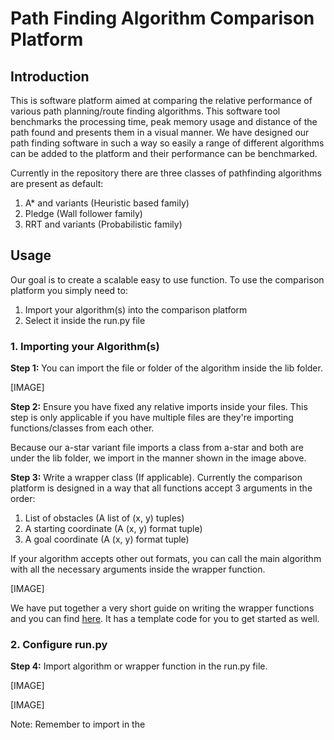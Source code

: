 # Path Finding Algorithm Comparison Platform

## Introduction 
This is software platform aimed at comparing the relative performance of various path planning/route finding algorithms. This software tool benchmarks the processing time, peak memory usage and distance of the path found and presents them in a visual manner. We have designed our path finding software in such a way so easily a range of different algorithms can be added to the platform and their performance can be benchmarked.

Currently in the repository there are three classes of pathfinding algorithms are present as default:
1. A* and variants (Heuristic based family) 
2. Pledge (Wall follower family)
3. RRT and variants (Probabilistic family) 


## Usage 

Our goal is to create a scalable easy to use function. To use the comparison platform you simply need to: 

1. Import your algorithm(s) into the comparison platform 
2. Select it inside the run.py file 

### 1. Importing your Algorithm(s)

**Step 1:** You can import the file or folder of the algorithm inside the lib folder. 

[IMAGE]

**Step 2:** Ensure you have fixed any relative imports inside your files. This step is only applicable if you have multiple files are they're importing functions/classes from each other. 

Because our a-star variant file imports a class from a-star and both are under the lib folder, we import in the manner shown in the image above. 

**Step 3:** Write a wrapper class (If applicable). Currently the comparison platform is designed in a way that all functions accept 3 arguments in the order: 
1. List of obstacles (A list of (x, y) tuples)
2. A starting coordinate (A (x, y) format tuple)
3. A goal coordinate (A (x, y) format tuple)

If your algorithm accepts other out formats, you can call the main algorithm with all the necessary arguments inside the wrapper function. 

[IMAGE]

We have put together a very short guide on writing the wrapper functions and you can find [here](). It has a template code for you to get started as well. 

### 2. Configure run.py 

**Step 4:** Import algorithm or wrapper function in the run.py file. 

[IMAGE]

[IMAGE]

Note: Remember to import in the 
